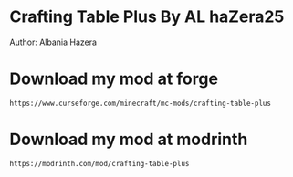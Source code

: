 # Crafting Table Plus By AL haZera25
  Author: Albania Hazera
# Download my mod at forge
    https://www.curseforge.com/minecraft/mc-mods/crafting-table-plus
# Download my mod at modrinth
    https://modrinth.com/mod/crafting-table-plus
      

